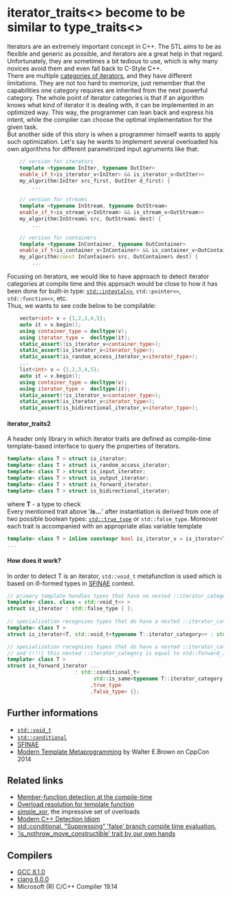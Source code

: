 # iterator_traits<> become to be similar to type_traits<>
Iterators are an extremely important concept in C++.
The STL aims to be as flexible and generic as possible, and iterators are a great help in that regard.
Unfortunately, they are sometimes a bit tedious to use, which is why many novices avoid them and even fall back to C-Style C++.  
There are multiple [categories of iterators](https://en.cppreference.com/w/cpp/iterator), and they have different limitations.
They are not too hard to memorize, just remember that the capabilities one category requires are inherited from the next powerful category.
The whole point of iterator categories is that if an algorithm knows what kind of iterator it is dealing with, it can be implemented in an optimized way.
This way, the programmer can lean back and express his intent, while the compiler can choose the optimal implementation for the given task.  
But another side of this story is when a programmer himself wants to apply such optimization.
Let's say he wants to implement several overloaded his own algorithms for different parametrized input agruments like that:
```cpp
    // version for iterators
    template <typename InIter, typename OutIter>
    enable_if_t<is_iterator_v<InIter> && is_iterator_v<OutIter>>
    my_algorithm(InIter src_first, OutIter d_first) {
        ...

    // version for streams
    template <typename InStream, typename OutStream>
    enable_if_t<is_stream_v<InStream> && is_stream_v<OutStream>>
    my_algorithm(InStream& src, OutStream& dest) {
        ...

    // version for containers
    template <typename InContainer, typename OutContainer>
    enable_if_t<is_container_v<InContainer> && is_container_v<OutContainer>>
    my_algorithm(const InContainer& src, OutContainer& dest) {
        ...
```
Focusing on iterators, we would like to have approach to detect iterator categories at compile time and this approach would be close to how it has been done for built-in type:
[`std::integtal<>`](https://en.cppreference.com/w/cpp/header/type_traits), `std::pointer<>`, `std::function<>`, etc.  
Thus, we wants to see code below to be compilable:
```cpp
    vector<int> v = {1,2,3,4,5};
    auto it = v.begin();
    using container_type = decltype(v);
    using iterator_type =  decltype(it);
    static_assert(!is_iterator_v<container_type>);
    static_assert(is_iterator_v<iterator_type>);
    static_assert(is_random_access_iterator_v<iterator_type>);
    ...
    list<int> v = {1,2,3,4,5};
    auto it = v.begin();
    using container_type = decltype(v);
    using iterator_type =  decltype(it);
    static_assert(!is_iterator_v<container_type>);
    static_assert(is_iterator_v<iterator_type>);
    static_assert(is_bidirectional_iterator_v<iterator_type>);
```
#### iterator_traits2
A header only library in which iterator traits are defined as compile-time template-based interface to query the properties of iterators.
```cpp
template< class T > struct is_iterator;
template< class T > struct is_random_access_iterator;
template< class T > struct is_input_iterator;
template< class T > struct is_output_iterator;
template< class T > struct is_forward_iterator;
template< class T > struct is_bidirectional_iterator;
```
where __T__ - a type to check  
Every mentioned trait above '___is_...__' after instantiation is derived from one of two possible boolean types: [`std::true_type`](https://en.cppreference.com/w/cpp/types/integral_constant) or `std::false_type`.
Moreover each trait is accompanied with an appropriate alias variable template
```cpp
template< class T > inline constexpr bool is_iterator_v = is_iterator<T>::value;
...
```
#### How does it work?
In order to detect T is an iterator, `std::void_t` metafunction is used which is based on ill-formed types in [SFINAE](https://en.cppreference.com/w/cpp/language/sfinae) context. 
```cpp
// primary template handles types that have no nested ::iterator_category member:
template< class, class = std::void_t<> >
struct is_iterator : std::false_type { };
 
// specialization recognizes types that do have a nested ::iterator_category member:
template< class T >
struct is_iterator<T, std::void_t<typename T::iterator_category>> : std::true_type { };

// specialization recognizes types that do have a nested ::iterator_category member
// and (!!!) this nested ::iterator_category is equal to std::forward_iterator_tag 
template< class T >
struct is_forward_iterator ...  
                      : std::conditional_t<
                            std::is_same<typename T::iterator_category,std::forward_iterator_tag>::value
                           ,true_type
                           ,false_type> {};
```
## Further informations
* [`std::void_t`](https://en.cppreference.com/w/cpp/types/void_t)
* [`std::conditional`](https://en.cppreference.com/w/cpp/types/conditional)
* [SFINAE](https://en.cppreference.com/w/cpp/language/sfinae)
* [Modern Template Metaprogramming](https://www.youtube.com/watch?v=a0FliKwcwXE&feature=youtu.be&t=52m50s) by Walter E.Brown on CppCon 2014  

## Related links
* [Member-function detection at the compile-time](https://github.com/nikolaAV/Modern-Cpp/tree/master/concept%20(pceudo)/has_type_member)
* [Overload resolution for template function](https://github.com/nikolaAV/Modern-Cpp/tree/master/concept%20(pceudo)/enable_if_overloading#overload-resolution-for-template-function-with-conditional-removement-by-means-stdenable_if)
* [simple_xor](../algorithm/simple_xor), the impressive set of overloads
* [Modern C++ Detection Idiom](https://github.com/nikolaAV/Modern-Cpp/tree/master/concept%20(pceudo)/detection_idiom)
* [std::conditional. "Suppressing" 'false' branch compile time evaluation.](https://github.com/nikolaAV/Modern-Cpp/tree/master/traits/if-then-else)
* ['is_nothrow_move_constructible' trait by our own hands](https://github.com/nikolaAV/Modern-Cpp/tree/master/traits/is_nothrow_move_constructible)

## Compilers
* [GCC 8.1.0](https://wandbox.org/)
* [clang 6.0.0](https://wandbox.org/)
* Microsoft (R) C/C++ Compiler 19.14 
